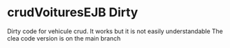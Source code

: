 # crudVoituresEJB Dirty
Dirty code for vehicule crud. It works but it is not easily understandable
The clea code version is on the main branch
